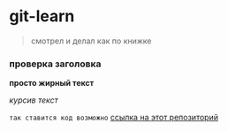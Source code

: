 # git-learn
> смотрел и делал как по книжке
### проверка заголовка
**просто жирный текст**

*курсив текст*

`так ставится код возможно`
[ссылка на этот репозиторий](https://github.com/ine-nk/git-learn)
